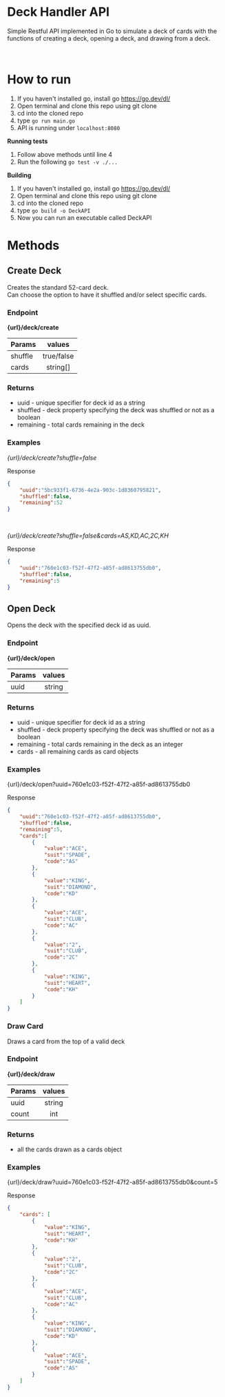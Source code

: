 <h1> Deck Handler API </h1>

Simple Restful API implemented in Go to simulate a deck of cards with the functions of creating a deck, opening a deck, and drawing from a deck.

<br>

How to run
=====
1) If you haven't installed go, install go https://go.dev/dl/
1) Open terminal and clone this repo using git clone
2) cd into the cloned repo
3) type `go run main.go`
4) API is running under `localhost:8080`

**Running tests**

1) Follow above methods until line 4
2) Run the following `go test -v ./...`

**Building**

1) If you haven't installed go, install go https://go.dev/dl/
1) Open terminal and clone this repo using git clone
2) cd into the cloned repo
3) type `go build -o DeckAPI`
4) Now you can run an executable called DeckAPI

Methods
======

## Create Deck
Creates the standard 52-card deck. <br> Can choose the option to have it shuffled and/or select specific cards.

### Endpoint

**{url}/deck/create**

| Params        | values          
| ------------- |:-------------:|
| shuffle      | true/false |
| cards      | string[]  |

### Returns

- uuid - unique specifier for deck id as a string
- shuffled - deck property specifying the deck was shuffled or not as a boolean
- remaining - total cards remaining in the deck

### Examples

*{url}/deck/create?shuffle=false*

Response
```json
{
    "uuid":"5bc933f1-6736-4e2a-903c-1d8360795821",
    "shuffled":false,
    "remaining":52
}
```
<br>

*{url}/deck/create?shuffle=false&cards=AS,KD,AC,2C,KH*

Response
```json
{
    "uuid":"760e1c03-f52f-47f2-a85f-ad8613755db0",
    "shuffled":false,
    "remaining":5
}
```

## Open Deck

Opens the deck with the specified deck id as uuid.
### Endpoint

**{url}/deck/open**

| Params        | values          
| ------------- |:-------------:|
| uuid      | string  |

### Returns
- uuid - unique specifier for deck id as a string
- shuffled - deck property specifying the deck was shuffled or not as a boolean
- remaining - total cards remaining in the deck as an integer
- cards - all remaining cards as card objects
### Examples

{url}/deck/open?uuid=760e1c03-f52f-47f2-a85f-ad8613755db0

Response
```json
{
    "uuid":"760e1c03-f52f-47f2-a85f-ad8613755db0",
    "shuffled":false,
    "remaining":5,
    "cards":[
        {
            "value":"ACE",
            "suit":"SPADE",
            "code":"AS"
        },
        {
            "value":"KING",
            "suit":"DIAMOND",
            "code":"KD"
        },
        {
            "value":"ACE",
            "suit":"CLUB",
            "code":"AC"
        },
        {
            "value":"2",
            "suit":"CLUB",
            "code":"2C"
        },
        {
            "value":"KING",
            "suit":"HEART",
            "code":"KH"
        }
    ]
}
```


### Draw Card
Draws a card from the top of a valid deck
### Endpoint
**{url}/deck/draw**

| Params        | values          
| ------------- |:-------------:|
| uuid      | string  |
| count      | int  |

### Returns

- all the cards drawn as a cards object

### Examples

{url}/deck/draw?uuid=760e1c03-f52f-47f2-a85f-ad8613755db0&count=5

Response
```json
{ 
    "cards": [
        {
            "value":"KING",
            "suit":"HEART",
            "code":"KH"
        },
        {
            "value":"2",
            "suit":"CLUB",
            "code":"2C"
        },
        {
            "value":"ACE",
            "suit":"CLUB",
            "code":"AC"
        },
        {
            "value":"KING",
            "suit":"DIAMOND",
            "code":"KD"
        },
        {
            "value":"ACE",
            "suit":"SPADE",
            "code":"AS"
        }
    ]
}
```
